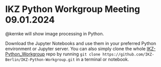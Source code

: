 # IKZ Python Workgroup Meeting 09.01.2024

@kernke will show image processing in Python.

Download the Jupyter Notebooks and use them in your preferred Python environment or Jupyter server. You can also simply clone the whole [IKZ-Python_Workgroup](https://github.com/IKZ-Berlin/IKZ-Python-Workgroup) repo by running `git clone https://github.com/IKZ-Berlin/IKZ-Python-Workgroup.git` in a terminal or notebook.